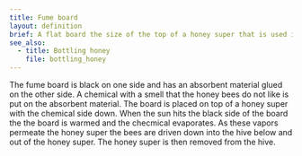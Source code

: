 ```yaml
---
title: Fume board
layout: definition
brief: A flat board the size of the top of a honey super that is used in the honey harvest process to drive the honey bees out of the honey super. 
see_also: 
  - title: Bottling honey
    file: bottling_honey 
---
```


The fume board is black on one side and has an absorbent material glued on the other side.  A chemical with a smell that the honey bees do not like is put on the absorbent material.  The board is placed on top of a honey super with the chemical side down.  When the sun hits the black side of the board the the board is warmed and the checmical evaporates.  As these vapors permeate the honey super the bees are driven down into the hive below and out of the honey super.  The honey super is then removed from the hive.